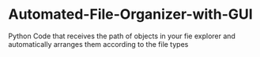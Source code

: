 # Automated-File-Organizer-with-GUI
Python Code that receives the path of objects in your fie explorer and automatically arranges them according to the file types
